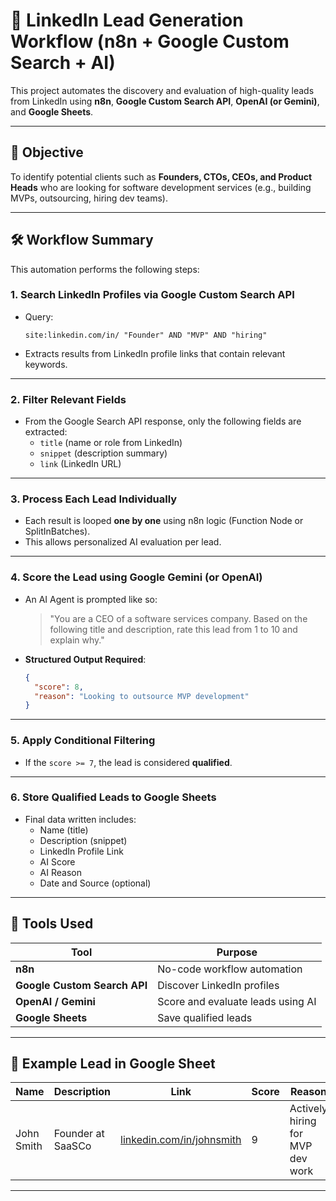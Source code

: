 
# 🚀 LinkedIn Lead Generation Workflow (n8n + Google Custom Search + AI)

This project automates the discovery and evaluation of high-quality leads from LinkedIn using **n8n**, **Google Custom Search API**, **OpenAI (or Gemini)**, and **Google Sheets**.

---

## 📌 Objective

To identify potential clients such as **Founders, CTOs, CEOs, and Product Heads** who are looking for software development services (e.g., building MVPs, outsourcing, hiring dev teams).

---

## 🛠️ Workflow Summary

This automation performs the following steps:

### 1. **Search LinkedIn Profiles via Google Custom Search API**
- Query:  
  ```
  site:linkedin.com/in/ "Founder" AND "MVP" AND "hiring"
  ```
- Extracts results from LinkedIn profile links that contain relevant keywords.

---

### 2. **Filter Relevant Fields**
- From the Google Search API response, only the following fields are extracted:
  - `title` (name or role from LinkedIn)
  - `snippet` (description summary)
  - `link` (LinkedIn URL)

---

### 3. **Process Each Lead Individually**
- Each result is looped **one by one** using n8n logic (Function Node or SplitInBatches).
- This allows personalized AI evaluation per lead.

---

### 4. **Score the Lead using Google Gemini (or OpenAI)**
- An AI Agent is prompted like so:

  > "You are a CEO of a software services company. Based on the following title and description, rate this lead from 1 to 10 and explain why."

- **Structured Output Required**:
  ```json
  {
    "score": 8,
    "reason": "Looking to outsource MVP development"
  }
  ```

---

### 5. **Apply Conditional Filtering**
- If the `score >= 7`, the lead is considered **qualified**.

---

### 6. **Store Qualified Leads to Google Sheets**
- Final data written includes:
  - Name (title)
  - Description (snippet)
  - LinkedIn Profile Link
  - AI Score
  - AI Reason
  - Date and Source (optional)

---

## 🧰 Tools Used
| Tool         | Purpose                              |
|--------------|---------------------------------------|
| **n8n**      | No-code workflow automation           |
| **Google Custom Search API** | Discover LinkedIn profiles      |
| **OpenAI / Gemini** | Score and evaluate leads using AI |
| **Google Sheets**   | Save qualified leads              |

---

## 📝 Example Lead in Google Sheet

| Name                           | Description                              | Link                       | Score | Reason                             |
|--------------------------------|------------------------------------------|----------------------------|-------|------------------------------------|
| John Smith | Founder at SaaSCo | [linkedin.com/in/johnsmith](#) | 9     | Actively hiring for MVP dev work |

---

